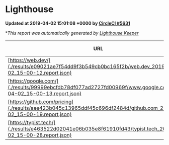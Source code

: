 
# Lighthouse

**Updated at 2019-04-02 15:01:08 +0000 by [CircleCI #5631](https://circleci.com/gh/ItinerisLtd/lighthouse-keeper-example/5631)**

**This report was automatically generated by [Lighthouse Keeper](https://github.com/itinerisltd/lighthouse-keeper)*

| URL | Performance | Accessibility | Best Practices | SEO | PWA | Updated At |
| --- | --- | --- | --- | --- | --- | --- |
| [https://web.dev/](./results/e09021ae7f54dd9f3b549cb0bc165f2b/web.dev_2019-04-02_15-00-12.report.json) | 0.97 | 0.93 | 0.93 | 0.96 | 1 | 2019-04-02T15:00:12.736Z |
| [https://google.com/](./results/99999ebcfdb78df077ad2727fd00969f/www.google.com_2019-04-02_15-00-13.report.json) | 0.94 | 0.71 | 0.93 | 0.82 | 0.58 | 2019-04-02T15:00:13.358Z |
| [https://github.com/pricing](./results/aae423b045c13965ddf45c696df2484d/github.com_2019-04-02_15-00-19.report.json) | 0.85 | 0.89 | 0.93 | 0.9 | 0.58 | 2019-04-02T15:00:19.352Z |
| [https://typist.tech/](./results/e463522d02041e06b035e8f61910fd43/typist.tech_2019-04-02_15-00-28.report.json) | 1 |  |  |  |  | 2019-04-02T15:00:28.308Z |
